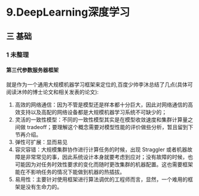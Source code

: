 # 9.DeepLearning深度学习

## 三 基础
### 1 未整理
#### 第三代参数服务器框架
就是作为一个通用大规模机器学习框架来定位的,百度少帅李沐总结了几点(具体可阅读沐帅的博士论文和相关发表的论文):
1. 高效的网络通信：因为不管是模型还是样本都十分巨大，因此对网络通信的高效支持以及高配的网络设备都是大规模机器学习系统不可缺少的；
2. 灵活的一致性模型：不同的一致性模型其实是在模型收敛速度和集群计算量之间做 tradeoff；要理解这个概念需要对模型性能的评价做些分析，暂且留到下节再介绍。
3. 弹性可扩展：显而易见
4. 容灾容错：大规模集群协作进行计算任务的时候，出现 Straggler 或者机器故障是非常常见的事，因此系统设计本身就要考虑到应对；没有故障的时候，也可能因为对任务时效性要求的变化而随时更改集群的机器配置。这也需要框架能在不影响任务的情况下能做到机器的热插拔。
5. 易用性：主要针对使用框架进行算法调优的工程师而言，显然，一个难用的框架是没有生命力的。